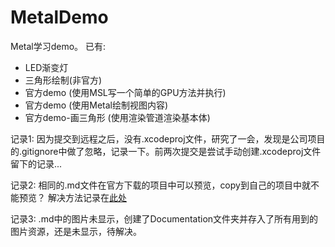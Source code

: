 # MetalDemo
Metal学习demo。
已有:
* LED渐变灯
* 三角形绘制(非官方)
* 官方demo (使用MSL写一个简单的GPU方法并执行)
* 官方demo (使用Metal绘制视图内容)
* 官方demo-画三角形 (使用渲染管道渲染基本体)

记录1:
因为提交到远程之后，没有.xcodeproj文件，研究了一会，发现是公司项目的.gitignore中做了忽略，记录一下。前两次提交是尝试手动创建.xcodeproj文件留下的记录...

记录2:
相同的.md文件在官方下载的项目中可以预览，copy到自己的项目中就不能预览？
解决方法记录在[此处](https://www.jianshu.com/p/d6798d529fcc)

记录3:
.md中的图片未显示，创建了Documentation文件夹并存入了所有用到的图片资源，还是未显示，待解决。